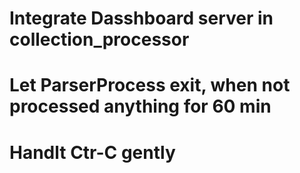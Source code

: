 # Integrate Dasshboard server in collection_processor
# Let ParserProcess exit, when not processed anything for 60 min
# Handlt Ctr-C gently
